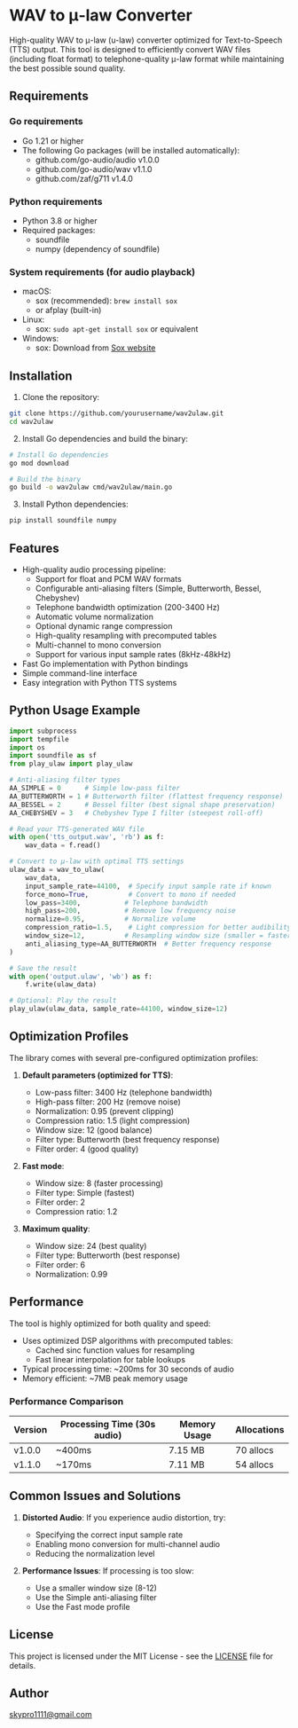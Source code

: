 # WAV to μ-law Converter

High-quality WAV to μ-law (u-law) converter optimized for Text-to-Speech (TTS) output. This tool is designed to efficiently convert WAV files (including float format) to telephone-quality μ-law format while maintaining the best possible sound quality.

## Requirements

### Go requirements
- Go 1.21 or higher
- The following Go packages (will be installed automatically):
  - github.com/go-audio/audio v1.0.0
  - github.com/go-audio/wav v1.1.0
  - github.com/zaf/g711 v1.4.0

### Python requirements
- Python 3.8 or higher
- Required packages:
  - soundfile
  - numpy (dependency of soundfile)

### System requirements (for audio playback)
- macOS: 
  - sox (recommended): `brew install sox`
  - or afplay (built-in)
- Linux:
  - sox: `sudo apt-get install sox` or equivalent
- Windows:
  - sox: Download from [Sox website](http://sox.sourceforge.net/)

## Installation

1. Clone the repository:
```bash
git clone https://github.com/yourusername/wav2ulaw.git
cd wav2ulaw
```

2. Install Go dependencies and build the binary:
```bash
# Install Go dependencies
go mod download

# Build the binary
go build -o wav2ulaw cmd/wav2ulaw/main.go
```

3. Install Python dependencies:
```bash
pip install soundfile numpy
```

## Features

- High-quality audio processing pipeline:
  - Support for float and PCM WAV formats
  - Configurable anti-aliasing filters (Simple, Butterworth, Bessel, Chebyshev)
  - Telephone bandwidth optimization (200-3400 Hz)
  - Automatic volume normalization
  - Optional dynamic range compression
  - High-quality resampling with precomputed tables
  - Multi-channel to mono conversion
  - Support for various input sample rates (8kHz-48kHz)
- Fast Go implementation with Python bindings
- Simple command-line interface
- Easy integration with Python TTS systems

## Python Usage Example

```python
import subprocess
import tempfile
import os
import soundfile as sf
from play_ulaw import play_ulaw

# Anti-aliasing filter types
AA_SIMPLE = 0      # Simple low-pass filter
AA_BUTTERWORTH = 1 # Butterworth filter (flattest frequency response)
AA_BESSEL = 2      # Bessel filter (best signal shape preservation)
AA_CHEBYSHEV = 3   # Chebyshev Type I filter (steepest roll-off)

# Read your TTS-generated WAV file
with open('tts_output.wav', 'rb') as f:
    wav_data = f.read()

# Convert to μ-law with optimal TTS settings
ulaw_data = wav_to_ulaw(
    wav_data,
    input_sample_rate=44100,  # Specify input sample rate if known
    force_mono=True,          # Convert to mono if needed
    low_pass=3400,           # Telephone bandwidth
    high_pass=200,           # Remove low frequency noise
    normalize=0.95,          # Normalize volume
    compression_ratio=1.5,    # Light compression for better audibility
    window_size=12,          # Resampling window size (smaller = faster)
    anti_aliasing_type=AA_BUTTERWORTH  # Better frequency response
)

# Save the result
with open('output.ulaw', 'wb') as f:
    f.write(ulaw_data)

# Optional: Play the result
play_ulaw(ulaw_data, sample_rate=44100, window_size=12)
```

## Optimization Profiles

The library comes with several pre-configured optimization profiles:

1. **Default parameters (optimized for TTS)**:
   - Low-pass filter: 3400 Hz (telephone bandwidth)
   - High-pass filter: 200 Hz (remove noise)
   - Normalization: 0.95 (prevent clipping)
   - Compression ratio: 1.5 (light compression)
   - Window size: 12 (good balance)
   - Filter type: Butterworth (best frequency response)
   - Filter order: 4 (good quality)

2. **Fast mode**:
   - Window size: 8 (faster processing)
   - Filter type: Simple (fastest)
   - Filter order: 2
   - Compression ratio: 1.2

3. **Maximum quality**:
   - Window size: 24 (best quality)
   - Filter type: Butterworth (best response)
   - Filter order: 6
   - Normalization: 0.99

## Performance

The tool is highly optimized for both quality and speed:
- Uses optimized DSP algorithms with precomputed tables:
  - Cached sinc function values for resampling
  - Fast linear interpolation for table lookups
- Typical processing time: ~200ms for 30 seconds of audio
- Memory efficient: ~7MB peak memory usage

### Performance Comparison

| Version | Processing Time (30s audio) | Memory Usage | Allocations |
|---------|---------------------------|--------------|-------------|
| v1.0.0  | ~400ms                   | 7.15 MB      | 70 allocs   |
| v1.1.0  | ~170ms                   | 7.11 MB      | 54 allocs   |

## Common Issues and Solutions

1. **Distorted Audio**: If you experience audio distortion, try:
   - Specifying the correct input sample rate
   - Enabling mono conversion for multi-channel audio
   - Reducing the normalization level

2. **Performance Issues**: If processing is too slow:
   - Use a smaller window size (8-12)
   - Use the Simple anti-aliasing filter
   - Use the Fast mode profile

## License

This project is licensed under the MIT License - see the [LICENSE](LICENSE) file for details.

## Author

skypro1111@gmail.com 